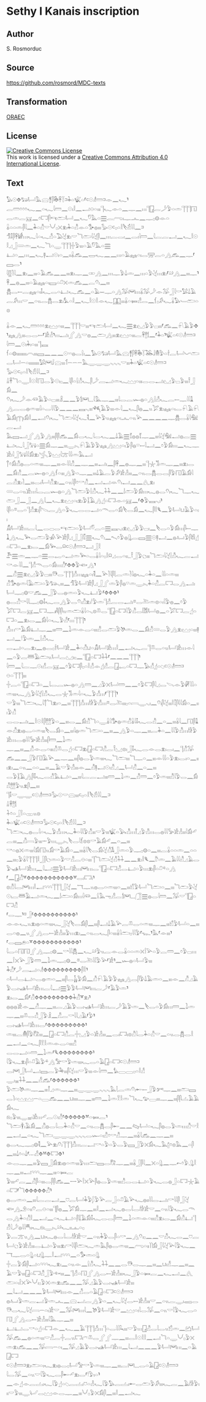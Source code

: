 # Sethy I Kanais inscription

## Author

S. Rosmorduc

## Source

https://github.com/rosmord/MDC-texts

## Transformation

[ORAEC](https://oraec.github.io/)

## License

<a rel="license" href="http://creativecommons.org/licenses/by/4.0/"><img alt="Creative Commons License" style="border-width:0" src="https://i.creativecommons.org/l/by/4.0/88x31.png" /></a><br />This work is licensed under a <a rel="license" href="http://creativecommons.org/licenses/by/4.0/">Creative Commons Attribution 4.0 International License</a>.

## Text

𓅃𓇳⯑𓃒𓂡𓅓𓈍𓋆𓋴𓇗𓋹𓇅𓍺𓇓𓏏𓆤𓏏⸢𓍹𓇳𓁦𓏠𓍺𓁹𓈖𓆑⸣𓐛𓏠𓏌𓏌𓏌𓆑𓈖𓏏𓆑𓇋𓏠𓈖𓇳𓏤𓎛𓈖𓂝𓇷𓏏𓏤𓏤𓏤𓊹𓆑𓁹𓏏𓈖𓊃𓈖𓏥𓊹𓉗𓐛𓌳𓅱𓏏𓏛𓊹𓊹𓊹𓉔𓂋𓏛𓐛𓄚𓈖𓏌𓉐𓋴𓄞𓂧𓂡𓈖𓆑𓎸𓅓𓏏𓈗𓐛𓂺𓏤𓊃𓂜𓈖𓊃𓊪𓊗𓁹𓏏<br>
𓏇𓏏𓏏𓏛𓋴𓇋𓈖𓇓𓏏𓀯𓎟𓄋𓊪𓏴𓁷𓏤𓇓𓏏𓀯𓁹𓏏𓅜𓐍𓏤𓏤𓏤𓅭𓇳𓍹𓊪𓏏𓎛𓌸𓁣𓇋𓇋𓈖𓍺𓀦𓄤𓋴𓋹𓀎𓏥𓆑𓇋𓏏𓆑𓀭𓏏𓅐𓋔𓁷𓏤𓎟𓆓𓂧𓇋𓋔𓋴𓈖𓏥𓐛𓂋𓏤𓈖𓂋𓏤𓇋𓏠𓈖𓇋𓐛𓐛𓂝𓈖𓆑𓎛𓇳𓎛𓈎𓃀𓄲𓏛𓈖𓆑𓆓𓏏𓇾𓊹𓊹𓊹𓏶𓅱𓏤𓏤𓏤𓏏𓄿𓎸𓅓𓏏𓈗<br>
𓂞𓏏𓈖𓏥𓈖𓆑𓊢𓂝𓇳𓏤𓏏𓈖𓏤𓏤𓏇𓃹𓈖𓉿𓆑𓈖𓈖𓏥𓏏𓄿𓈐𓏏𓏤𓂋𓈝𓐛𓏏𓂻𓃹𓈖𓊃⸢𓈙𓂋⸣𓇋𓊅𓍘𓇋𓈖𓁷𓏤𓈖𓏤𓏤𓏤𓏏𓄿𓃹𓈖𓈖𓏤𓏤𓏤𓁷𓏤𓊃𓈖𓏒𓂻𓈖𓏥𓊃𓅱𓍑𓏛𓈖𓏥𓏏𓅱𓋔𓏥𓁷𓏤⸢𓄖𓂻𓈖𓏤𓏤𓏤𓊃⸣𓋹𓈖𓐍𓈖𓏤𓏤𓏤𓏏𓄿𓈐𓏏𓏤𓈙𓏏𓍔𓏴𓏛𓃹𓈖𓐛𓄣𓏤𓈖𓏤𓏤𓏤<br>
𓆣𓂋𓍿𓐛𓈐𓏏𓏤𓄤𓆑𓂋𓏏𓂞𓆑𓃹𓈖𓏏𓄿𓋭𓊃𓏏𓂻𓅮𓋞𓏥𓏇𓅮𓌳𓁹𓅮𓃀𓇋𓎡𓅄𓍑𓄿𓐛𓀔𓏥𓎟𓈖𓏏𓏭𓂋𓆣𓂋𓁷𓏤𓅘𓏏𓎛𓈖𓆑𓎛𓇳𓎛𓁹𓆑𓉳𓏤𓏤𓏤𓏇𓏏𓍃𓀭𓂋𓈖𓆴𓊪𓀔𓆑𓏇𓅃𓄑𓂧𓏏𓊖<br>
<br>
𓏇𓁹𓈖𓆑𓏠𓏌𓏌𓏌𓁷𓏤𓈉𓏏𓏤𓏤𓏤𓈖𓊹𓊹𓊹𓎟𓏤𓏤𓏤𓄞𓂧𓂡𓈖𓆑𓈗𓁷𓏤𓈋𓅱𓅱𓊌𓏤𓏤𓏤⸢𓃹𓈖𓍯𓄿𓅱⯑⸣𓈐𓂻𓏤𓏤𓏤𓂋𓂋𓍿⸢𓀀𓁐⸣𓏥𓂝𓏤𓂾𓂻𓎟𓐍𓈖𓂧𓂻𓏤𓏤𓏤𓁷𓏤𓈉𓏏𓏤𓏤𓏤𓐛𓋹𓊽𓌀𓈖⸢𓇓𓏏⸣𓆤𓏏𓍹𓇳𓁦𓏠𓍺𓇋𓏠𓈖𓇳𓏤𓇓𓏤𓏏𓏤𓏤𓏤𓊹𓈘<br>
𓆳𓏏𓊗𓏤𓏤𓏤𓏤𓏤𓏤𓏤𓏤𓏤𓇹𓏤𓏤𓏤𓈙𓈖𓈖𓈖𓇳𓎆𓎆𓐍𓂋𓍛𓏤𓈖𓅃𓇳𓃒𓂡𓅓𓈍𓋆𓋴𓋹𓇗𓇅𓅒𓄙𓄟𓅱𓏏𓌂𓐛𓂡𓌛𓂧𓂋𓂡𓌒𓏏𓏤𓏤𓏤𓏤𓏤𓏤𓏤𓏤𓏤𓅄𓋞𓄙𓈍𓏤𓏤𓏤𓄊𓌒𓌒𓌒𓅓𓇾𓇾𓇾𓈅𓈅𓈅𓎟𓏤𓏤𓏤𓇓𓏏𓆤𓏏𓍹𓇳𓁦𓏠𓍺𓅭𓇳𓍹𓊪𓏏𓎛𓌸𓁣𓇋𓇋𓈖𓍺𓏙𓋹𓆓𓏏𓇾𓎛𓇳𓎛𓉔𓂋𓅱𓇳𓏤𓊪𓈖𓇋𓋴𓏏𓍛𓀭𓆑𓋴𓌳𓐙𓂝𓏛𓆑𓈉𓏏𓏤𓏤𓏤𓂋𓂋𓂝𓏤𓈋𓅱𓊌𓅱𓏤𓏤𓏤𓍋𓃀𓀁𓈖<br>
𓄣𓏤𓆑𓌳𓁹𓆛𓄿𓅱𓏏𓊌𓏤𓏤𓏤𓏎𓈖𓈖𓅱𓌁𓋞𓈒𓈒𓈒𓇋𓅓𓊃𓈖𓏤𓏤𓏤𓇋𓂋𓐛𓆱𓐍𓏏𓂻𓍛𓀭𓆑𓐛𓍿𓊃𓇋𓇋𓍞𓂻𓐛𓂋𓐍𓏛𓏤𓏤𓏤𓇋𓏏𓂋𓇋𓇋𓅱𓈖𓈖𓈖𓈘𓈅𓏤𓏤𓏤𓆈𓄿𓅱𓏤𓏤𓏤𓁹𓇋𓈖𓆑𓋴𓐍𓈖𓏭𓅯𓁷𓏤𓈐𓏏𓏤𓂋𓍯𓄿𓍯𓄿𓀁𓉲𓏤𓀁𓎛𓈖𓂝𓄣𓏤𓆑𓆓𓂧𓇋𓋔𓆑𓌟𓈖𓅪𓅱𓏭𓈐𓏏𓏤𓂜𓏏𓏭𓅪𓈖𓈖𓈖𓈖𓊃𓆣𓂋𓏇𓇋𓅕𓐛𓂝<br>
𓅓𓈙𓂝𓂾𓂻𓅱𓂻𓏤𓏤𓏤𓋴𓋴𓃹𓈖𓀁𓂋𓆑𓇋𓂋𓆑𓈖𓍑𓄿𓈗𓄈𓐍𓐍𓄈𓊃𓈖𓏤𓏤𓏤𓇋𓋔𓅕𓂝𓐍𓐛𓈗𓂞𓆑𓇋𓃀𓃙𓏏𓈗𓀁𓊃𓈖𓏤𓏤𓏤𓇾𓏤𓈅𓍯𓄿𓅱𓅱𓈐𓂻𓈉𓏏𓏤𓅱𓋴𓐍𓎺𓍿𓇋𓂝𓈖𓏌𓅱𓀁𓏥𓈖𓆑𓊃𓀀𓏤𓇋𓃀𓃙𓇋𓇋𓀁𓁷𓏤𓂿𓅱𓈉𓇋𓊄𓇋𓇋𓏛𓅓𓂝<br>
𓐩𓏌𓀁𓀯𓐍𓂋𓏏𓏛𓏤𓏤𓏤𓊃𓈖𓏤𓏤𓏤𓁹𓇋𓇋𓀯𓈖𓊃𓈖𓏤𓏤𓏤𓂝𓏤𓈖𓋴𓋹𓈖𓐍𓊃𓈖𓏤𓏤𓏤𓊹𓇼𓀢𓏛𓊃𓈖𓏤𓏤𓏤𓁷𓏤𓂋𓈖𓀁𓀯𓈖𓐛𓆱𓐍𓏏𓂻𓆳𓏏𓏤𓏤𓏤𓂻𓅱𓏏𓊃𓈖𓏤𓏤𓏤𓍑𓄿𓐛𓅱𓀔𓀀𓁐𓏤𓏤𓏤𓈖𓏏𓏭𓂋𓆣𓂋𓂋𓋴𓅱𓉔𓄿𓀁𓇋𓐛𓀯𓁷𓏤𓍘𓈖𓏤𓏤𓏤𓂋𓏤𓂡𓀯𓁷𓏤𓈖𓏏𓏭𓇋𓋴𓏌𓎡𓀯𓈖𓂝𓂝𓁺𓄣𓏤𓂝𓈖𓈖𓂽𓁷𓏤<br>
𓄲𓂋𓏏𓏭𓀀𓏥𓇋𓂋𓐛𓆱𓐍𓏏𓂻𓆓𓂧𓅱𓍛𓀯𓆑𓇒𓈖𓈖𓌃𓂧𓅱𓀁𓏥𓆑𓐍𓂋𓄣𓏤𓆑𓆓𓊃𓆑𓂧𓃀𓈖𓃀𓈖𓂻𓇋𓈖𓆑𓁷𓏤𓈉𓏏𓏤𓁷𓏤𓅱𓆼𓄿𓂻𓊨𓏏𓉐𓁹𓏏𓄚𓈖⸢⯑𓅱𓈘𓈅𓏤⸣𓇋𓋴𓏏𓎼𓂋𓏏𓊹𓀭𓁷𓏤𓋴𓌫𓐛𓂻𓏏𓅱𓆑𓂋𓂋𓂝𓏏𓄭𓂋𓏏𓀁𓌸𓂋𓀁𓈖𓆑𓋴𓎛𓆰𓈖𓅱𓂡𓂓𓄿𓅱𓏏𓏤𓏤<br>
𓀋𓂡𓀀𓏥𓐛𓇋𓈖𓂋𓊌𓂋𓄞𓂧𓏏𓅱𓂡𓎸𓐛𓏏𓈗𓈘𓈅𓏤𓁷𓏤𓈋𓅱𓅱𓊌𓏤𓈖𓌸𓂋𓏏𓅱𓀁𓏥𓋴𓍿𓊃𓍞𓂻𓆑𓅨𓂋𓂧𓅱𓀉𓅪𓀀𓋴𓈎𓃀𓃀𓏁𓈗𓆑𓄣𓏤𓈖𓍇𓏌𓅱𓐍𓊮𓐛𓈙𓈗𓇳𓊢𓂝𓈖𓐍𓂤𓅱𓋴𓀧𓊨𓏏𓉐𓏏𓈖𓁷𓏤𓂋𓈖𓀁𓅨𓂋𓍶𓍹𓇳𓁦𓏠𓍺𓂝𓃀𓎛<br>
𓅤𓈗𓏛𓈖𓊃𓏏𓈗𓂋𓉻𓏏𓂝𓏛𓅨𓏏𓂋𓏇𓇋𓏏𓊪𓎛𓍶𓈎𓂋𓏏𓏤𓏤𓈒𓈒𓍋𓃀𓅱𓐎𓏤𓏤𓏤𓆓𓂧𓇋𓋔𓍛𓀯𓆑𓐛𓂝𓎡𓁹𓇋𓇋𓈖𓊹𓀭𓄭𓂋𓏏𓀁𓏥𓀯⸢⯑⯑𓅱𓆟𓂻⸣𓈖𓀯𓈗𓁷𓏤𓈋𓅱𓅱𓊌𓏤𓏤𓏤𓇥𓂋𓊹𓊹𓊹𓀭𓏥𓈐𓏏𓏤𓌟𓈖𓅪𓍘𓇋𓋴𓇛𓐛𓏛𓍘𓇋𓐍𓆑𓏏𓇓𓏏𓈖𓇋𓇋𓏏𓏛𓏤𓏤𓏤<br>
𓀯𓅜𓐍𓏛𓇋𓄿𓂧𓏏𓅱𓃒𓈅𓏤𓏤𓏤𓈖𓀦𓅱𓂡𓀀𓋴𓈎𓃀𓂾𓏛𓅱𓋴𓐍𓎺𓏛𓇾𓏤𓈅𓇓𓏏𓀯𓐛𓉐𓂋𓂻𓂝𓏤𓂡𓊃𓊪𓊗𓎟𓃹𓈖𓃀𓅱𓂋𓐍𓏛𓏏𓅱𓆑𓂞𓅱⸢⯑⯑⯑⸣𓐍𓂋𓀯𓎡𓇋𓇋𓊃𓊪𓊗𓄤𓆑𓂋𓂻𓅱𓂋𓄣𓏤𓀯𓁷𓏤𓎗𓅱𓏛𓊹𓀭𓐛𓂋𓂝𓏤𓎼𓂋𓍅𓏛𓊖𓏏𓏤𓇋𓅱𓐍𓈖𓏌𓅱<br>
𓅯𓉐𓐛𓄚𓈖𓉐𓊃𓀻𓋴𓋴𓏭𓏛𓂧𓏇𓇋𓏏𓈅𓊖𓌨𓂋𓊹𓉗𓏏𓉐𓇋𓅱𓀯𓂋𓀨𓂡𓐍𓈖𓏏𓅯𓉐𓐛𓊨𓏏𓉐𓏏𓈖𓁷𓏤𓂋𓈖𓀁𓇋𓏏𓆑𓅱𓀭⸢𓏥𓊹𓊹𓊹⸣𓀭𓏥𓎡𓄿𓀁𓂞𓊃𓈖𓏤𓏤𓏤𓏠𓈖𓍖𓏛𓁹𓂋𓏏𓏤𓏤𓏤𓀯𓂋𓂧𓅱𓌗𓏛𓂋𓈖𓀁𓀯𓄲𓂋𓅱𓂻𓁷𓏤𓈉𓏏𓏤𓏤𓏤𓊢𓂝𓈖𓎗𓅱𓏛𓈖𓍛𓀯𓆑<br>
𓂋𓂝𓏏𓐛𓁷𓏤𓈖𓐍𓂋𓊪𓌂𓂡𓀀𓈖𓇓𓏏𓀯𓂓𓏏𓀋𓂡𓀀𓏥𓎛𓈖𓂝𓆑𓐛𓊹𓌨𓂋𓏏𓏭𓂡𓀀𓏥𓁹𓇋𓈖𓏏𓅱𓐛𓆷𓄿𓂧𓏭𓂡𓐛𓈋𓏤𓊪𓈖𓊹𓉗𓏏𓉐𓇒⸢𓈖𓈖𓈖𓊹𓊹𓊹⸣𓇋𓏠𓈖𓇋𓐛𓊃𓇳𓏤𓀭𓐛𓄚𓈖𓏌𓅱𓉐𓋴𓊪𓏏𓎛𓀭𓁹𓊨𓀭𓐛𓉗𓉻𓏏𓉐𓊃𓅃𓀭𓊨𓏏𓆇𓍹𓇳𓁦𓏠𓍺𓇷𓏏𓊹𓊹𓊹𓏤𓏤𓏤<br>
𓏶𓐛𓏏𓊹𓉗𓏏𓉐𓏏𓈖𓇋𓂋𓐛𓆱𓐍𓏏𓂻𓏠𓈖𓈎𓅱𓏴𓂡𓏠𓈖𓈖𓏌𓅱𓉐𓋴𓇋𓈎𓂋𓌪𓁹𓅱𓏞𓇋𓇋𓏏𓏛𓏤𓏤𓏤𓆑𓂻𓅱𓇋𓋔𓍛𓀯𓆑𓂋𓇼𓀢𓏛𓇋𓏏𓆑𓅱𓀭𓏥⸢𓊹𓊹𓊹⸣𓎟𓅱𓏤𓏤𓏤𓆓𓂧𓆑𓇋𓐩𓆓𓁷𓏤𓏏𓈖𓏤𓏤𓏤𓊹𓊹𓊹𓀭𓏥𓀙𓅱𓀭𓏥𓎼𓂋𓍅𓏤𓏤𓏤𓊪𓏏𓇯𓇾𓈅𓏤𓈖𓄣𓏤𓋴𓋔𓏤𓏤𓏤𓎛𓎿𓋴𓇋𓇋𓀁𓏏𓈖𓏤𓏤𓏤𓅱𓀯<br>
𓂋𓂋𓂝𓏤𓈖𓎛𓇳𓎛𓋴𓊽𓊽𓅱𓏏𓈖𓏤𓏤𓏤𓂋𓈖𓀁𓀯𓆓𓏏𓇾𓏇𓇋𓅜𓐍𓏛𓀯𓏇𓇋𓄤𓆑𓂋𓀯𓈖𓏏𓈖𓏤𓏤𓏤𓏇𓇋𓈖𓉔𓋴𓍞𓁺𓀯𓁷𓏤𓐍𓂋𓏏𓏛𓏤𓏤𓏤𓌸𓂋𓀁𓏏𓈖𓏤𓏤𓏤𓇋𓐍𓏛𓆓𓂧𓏏𓈖𓏤𓏤𓏤𓈖𓂻𓅱𓏏𓊃𓈖𓏤𓏤𓏤𓐛𓇓𓏏𓈖𓇋𓇋𓅱𓀯𓏥𓀙𓅱𓀀𓏥𓂋𓐍𓇋𓇋𓅚𓀀𓁐𓏤𓏤𓏤𓋴𓏠𓈖𓍖𓏛<br>
𓊃𓈖𓏤𓏤𓏤𓈖𓀯𓁹𓂋𓏏𓏤𓏤𓏤𓀯𓌨𓂋𓊨𓏏𓉐𓁷𓏤𓉗𓏏𓉐𓀯𓐛𓍋𓈋𓊖𓏤𓃀𓄤𓆑𓂋𓁹𓂋𓁷𓏤𓂋𓏤𓈖𓊹𓀯𓅮𓃹𓈖𓈖𓃀𓅱𓉔𓄿𓅪𓈖𓊃𓈖𓏤𓏤𓏤𓋴𓐍𓂋𓅱𓏛𓏤𓏤𓏤𓆑𓆓𓂧𓏤𓏤𓏤𓆓𓊃𓏏𓈖𓏤𓏤𓏤𓁹𓇋𓇋𓏏𓅱𓁷𓏤𓂋𓏤𓏏𓈖𓏤𓏤𓏤𓁷𓏤𓈖𓏏𓏭𓈖𓏏𓏏𓈖𓏤𓏤𓏤𓈖𓄿𓎟𓅱𓀭𓏤𓏤𓏤𓁹𓈖𓀯𓊢𓂝𓇳𓏤𓀯𓈎𓈖𓂡𓀯𓈖𓏏𓈖𓏤𓏤𓏤<br>
𓂋𓅱𓆼𓄿𓂻𓋴𓄤𓆑𓂋𓀯𓅓𓂞𓏏𓈖𓏤𓏤𓏤𓇋𓐛𓐛𓂝𓏤𓏤𓏤𓏠𓈖𓍖𓏛𓈖𓀯𓏠𓈖𓏌𓅱𓏛𓏤𓏤𓏤𓀯𓇋𓅱𓂋𓈖𓀁𓀯𓊽𓊽𓅱𓏭𓁷𓋴𓈖𓏤𓏤𓏤<br>
𓊹𓄤𓎟𓇾𓇾𓍹𓇳𓁦𓏠𓍺𓅭𓇳𓎟𓈍𓏤𓏤𓏤𓍹𓊪𓏏𓎛𓌸𓁣𓇋𓇋𓈖𓍺<br>
𓏙𓋹𓊽𓌀<br>
𓇑𓏌𓏏𓃀𓌉𓏏𓊔𓏭𓊖<br>
𓇓𓏏𓆤𓏏𓍹𓇳𓁦𓏠𓍺𓅭𓇳𓍹𓊪𓏏𓎛𓌸𓁣𓇋𓇋𓈖𓍺𓆓𓂧𓆑𓐍𓂋𓇋𓏏𓆑𓅱𓀭𓏥𓆑𓇓𓏏𓇋𓇋𓅱𓀯𓏤𓏤𓏤𓎟𓅱𓏤𓏤𓏤𓆤𓏏𓅂𓀯𓏥𓋾𓈎𓅱𓀯𓏥𓂋𓐍𓇋𓇋𓅚𓀀𓁐𓏤𓏤𓏤𓇋𓀁𓄔𓐛𓏤𓏤𓏤𓈖𓀯𓇯𓅱𓏤𓏤𓏤𓌔𓅱𓏥𓇾𓏤𓈅𓌸𓂋𓇋𓆴𓊖𓊖𓎡𓄿𓀁𓄔𓈖𓏏𓈖𓏤𓏤𓏤<br>
𓎡𓏏𓐍𓏴𓏛𓏤𓏤𓏤𓇋𓀁𓉔𓏭𓀁𓎡𓄿𓀁𓏏𓈖𓏤𓏤𓏤𓏇𓇋𓌸𓂋𓀁𓋔𓀯𓌥𓃀𓏛𓏏𓅱𓊃𓊪𓊗𓏏𓈖𓏤𓏤𓏤𓐛𓏇𓏏𓏏𓏛𓈖𓏏𓏏𓈖𓏤𓏤𓏤𓊪𓅱𓏇𓇋𓊹𓊹𓊹𓎛𓃀𓋴𓐎𓏛𓏏𓅱𓎟𓀯𓐛𓇷𓏏𓏤𓏤𓏤𓊹𓆓𓂧𓋔𓀯𓇒𓈖𓈖𓁷𓏤𓎛𓆰𓈖𓎨𓏛𓈖𓄿𓇋𓇋𓀯𓈎𓄿𓂋𓅱𓊛𓂡𓀀𓏥𓈖𓇋𓂝𓈗𓅱𓂡𓀀𓏥𓋞𓏥𓂋𓊹𓉗𓏏𓉐𓀯𓂋𓂞𓏏𓅱𓏥𓁷𓏤𓋴𓏏𓍔𓍬𓏏𓂻<br>
⸢𓈖𓉗𓀯⸣⸢⯑⯑⯑⯑⯑⯑⯑⯑⯑⯑⯑⸣⸢𓂋𓏤𓉐𓏤⸣𓊖𓀯𓇋𓂋𓋞𓏥𓎛𓂝𓄹𓄹𓄹𓊹𓊹𓊹𓃀𓋔𓈖𓄓𓊃𓏭𓐍𓂋𓏏𓏛𓏤𓏤𓏤𓏏𓈖𓏤𓏤𓏤𓀹𓅱𓂡𓆓𓂧𓏏𓈖𓏤𓏤𓏤𓆓𓂧𓅱𓋔𓇳𓏤𓐛𓆷𓄿𓂝𓏛𓆑𓈖𓌃𓂧𓏏𓀁𓏥𓇋𓆛𓈖𓌰𓅓𓁸𓀭𓐛𓌁𓋞𓈒𓈒𓈒𓃂𓈗𓐍𓂋𓇋𓏠𓈖𓅮𓎟𓊹𓉗𓏏𓉐𓀯<br>
⸢𓂋𓊃⸣𓎼𓃀⸢⯑⯑⯑⯑⯑⯑⯑⯑⯑⯑⸣𓁹𓁹𓆑𓏭𓁷𓏤𓐍𓏏𓏛𓏤𓏤𓏤𓆑𓃀𓋔𓌸𓂋𓀁𓋴𓈖𓏤𓏤𓏤𓋴𓂝𓍑𓄿𓅪𓐛𓌨𓂋𓏏𓏛𓏤𓏤𓏤𓊃𓈖𓏤𓏤𓏤𓀹𓅱𓂡𓏏𓈖𓏤𓏤𓏤𓂋𓏏𓐍𓈖𓏭𓂾𓂻𓂋𓍿𓀀𓁐𓏤𓏤𓏤𓅱𓏥𓁷𓏤𓈖𓏏𓏭𓂋𓆑𓋴𓏏𓏤𓏤𓏤𓏇𓇋𓂧𓊪𓇋𓇋𓅱⸢𓆊⸣𓅓⸢𓁹𓏤𓏤𓏤⸣<br>
⸢𓂋𓈙𓂉𓏏⸣⸢⯑⯑⯑⯑⯑⯑⯑⯑⯑⯑⯑⸣𓇋𓂋𓏏𓉔𓉔𓂾𓂻𓊃𓊪𓊗𓈖𓎡𓇋𓇋𓆣𓈖𓆑𓄖𓅱𓏭𓐛𓁹𓂋𓏇𓏏𓏏𓏛𓏴𓌉𓅪𓏏𓅱𓐛𓏠𓈖𓏌𓅱𓊌𓏥𓈖𓌉𓏴𓅪𓃀𓅱𓏠𓈖𓍖𓏛𓊃𓊪𓊗𓈖𓎼𓂋𓍅𓇋𓇋𓅱𓅪⸢𓀀⸣𓈖𓆱𓐍𓏏𓂡𓅱𓏤𓏤𓏤<br>
𓇓𓀯⸢𓌳𓐙𓂝𓏏𓁦⯑⯑⯑⯑⯑⯑⯑⯑⯑𓋴𓎛⸣𓏏𓂡𓂋𓂞𓏏𓂋𓐍𓏛𓏏𓈖𓏤𓏤𓏤𓋴𓂋𓃱𓅱𓀁𓈖𓀯𓍯𓄿𓅱𓅱𓈐𓂻𓂋𓋴𓅱𓍑𓄿𓏛𓏏𓈖𓏤𓏤𓏤𓁹𓈖𓀯𓈎𓄿𓅱𓂋𓏤𓊛𓂡𓀀𓏥𓐛𓇋𓂝𓈗𓅱𓅱𓂡𓋞𓏥𓐛𓌳⸢𓄿𓅱𓏛⸣<br>
𓁷𓏤𓂋𓈖𓀁⸢𓀯⯑⯑⯑⯑⯑⯑⯑⯑⯑𓇓𓀯⸣⸢𓁷𓏤⸣𓐍𓐍𓐍𓀀𓁹𓈖𓀯𓊃𓈖𓏤𓏤𓏤𓐛𓈎𓄿𓅱𓂋𓏤𓊛𓂡𓀀𓏥𓐛𓌳𓄿𓅱𓏛𓈖𓌸𓂋𓏏𓅱𓀁𓏥𓏠𓈖𓍖𓏛𓊃𓈖𓏤𓏤𓏤𓌨𓂋𓀯𓃀𓅱𓏎𓈖𓀯𓐛𓎡𓇋𓇋𓈎𓄿⸢𓅱⸣<br>
𓂋𓏤𓊛𓂡𓀀𓏥𓂋⸢⯑⯑⯑⯑⯑⯑⯑⯑⯑⸣𓏛𓏤𓏤𓏤𓐛𓄟𓋴𓅱𓀗𓏤𓏤𓏤𓈖𓉗𓏏𓉐𓀯𓐛𓏶𓈋𓅱𓏏𓀀𓁐𓏤𓏤𓏤𓈖𓂋𓏤𓉐𓏤𓊖𓀯𓇋𓂋𓇓𓏏𓀯𓎟𓈖𓏏𓏭𓂋𓆣𓂋𓎛𓈖𓂝𓈖𓏏𓆑𓋴𓎝𓎛𓏛𓁹𓂋𓏏𓏤𓏤𓏤𓀯<br>
𓂋𓂋𓂝𓏏𓏠𓈖𓍖𓏛⸢𓆰⯑⯑⯑⯑⯑⯑⯑⯑⸣𓇋𓅱𓆑𓁷𓏤𓋴𓏏𓍔𓄿𓅱𓍬𓂻𓅡𓎡𓅱𓏛𓏤𓏤𓏤𓆑𓂋𓏏𓄿𓉗𓏏𓉐𓍹𓇳𓁦𓏠𓍺𓂋𓋞𓃀𓂡𓂝𓈙𓐛𓅱𓅆𓏤𓏤𓏤𓋴𓋔𓏥𓎟𓅱𓏤𓏤𓏤𓁹𓇋𓏠𓈖𓅊𓈀𓈀𓊪𓏏𓎛𓀭<br>
𓇾𓏤𓈇𓇒𓈖𓈖𓀭𓃹⸢⯑⯑⯑⯑⯑⯑⸣𓅱𓂧𓌗𓏛𓊃𓈖𓏤𓏤𓏤𓋾𓈎𓏛𓊃𓈖𓏤𓏤𓏤𓇾𓇾𓇾𓈅𓈅𓈅𓅓𓇛𓐛𓏛𓄣𓏤𓄡𓍿𓃀𓅱𓀒𓊃𓈖𓏤𓏤𓏤𓂧𓈙𓂋𓌙𓏏𓈉𓈉𓌒𓏏𓈀𓃹𓈖𓈖𓂓𓏤𓏤𓏤𓏤𓊃𓈖𓏤𓏤𓏤𓏠𓈖𓍖𓏛𓎝𓎛𓏛𓆓𓆑𓅰𓈀𓏤𓏤𓏤𓊃𓈖𓏤𓏤𓏤𓋴𓋴𓐟𓄿𓄿𓀁𓆑<br>
𓁶𓊪𓅱𓏤𓏤𓏤𓇾𓈇𓏤𓀀𓏥𓄔𓐛𓇳𓏤𓀭⸢⯑⯑⯑⯑⯑⸣⸢𓏏𓍃𓐛⸣𓆓𓂧𓇉𓏤𓄿𓀁𓈖𓀯𓐍𓂋𓇋𓂋𓇓𓏏𓀯𓎟𓈖𓏏𓏭𓂋𓆣𓂋𓋴𓄡𓈖𓈖𓊊𓂡𓏏𓆑𓋴𓐍𓂋𓅱𓏛𓏥𓀯𓎟𓎛𓈖𓂝𓈖𓏏𓆑𓆓𓂧𓇾𓇾𓇾𓈅𓈅𓈅𓂋𓆱𓏏𓏤𓀯𓏌𓎡𓀯𓊃𓈖𓏤𓏤𓏤𓏇𓇋𓃹𓈖𓊃𓈖𓏤𓏤𓏤<br>
𓐍𓂋𓆑𓊃𓊪𓊗𓌟𓈖𓅪𓁷𓏤𓄣𓏤𓊹𓊹𓊹𓀯𓏥𓐛𓂝𓎡𓏏𓅱𓏏𓅱𓂋𓅱𓈙𓃀𓅱𓏴𓀁𓆑𓅓𓉺𓏌𓊖𓅓𓈖𓏏𓋴𓈖𓏤𓏤𓏤𓍑𓏌𓏏𓍑⸢𓐖𓀭⯑⸣⸢⯑𓉐⯑⸣𓁹𓂋𓊃𓈖𓏤𓏤𓏤𓅱𓈙𓃀𓀁𓁷𓏤𓐍𓏏𓏛𓏤𓏤𓏤𓅱𓏥𓂧𓈙𓂋𓀗𓊃𓈖𓏤𓏤𓏤𓏇𓃀𓋴𓇋𓈖𓏴𓏏𓊮𓈖𓊃𓍉𓏌𓅱𓈒𓊮𓎛𓊃𓈖𓏤𓏤𓏤𓂝𓄹𓄹𓄹𓊃𓈖𓏤𓏤𓏤𓏏𓍃𓐛<br>
𓅱𓏤𓏤𓏤𓄔𓐛𓈖𓀯𓋴𓏏𓏤𓏤𓏤𓂋𓋴𓋴𓃹𓈖𓌕𓅪𓌉𓏴𓅪𓋴𓐍𓂋𓅱𓏛𓏤𓏤𓏤𓀯𓂋𓂋𓂞𓏏𓅱𓆑𓂋𓐍𓃀𓏏𓉐𓇼𓄿𓏏𓉐⸢𓆓⯑⯑⯑⯑⯑𓀯⸣𓐍𓂋𓏛𓏏𓈖𓏤𓏤𓏤𓇋𓐛𓐛𓂝𓈖𓈞𓐛𓂡𓇓𓅱𓆄𓅱𓅪𓐛𓃀𓏏𓍔𓄿𓅪𓆑𓐍𓏤𓏤𓇋𓇋𓂋𓂝𓏤𓎡𓇋𓇋𓋴𓃀𓋔<br>
𓆟𓂻𓄂𓏏𓏤𓏤𓄣𓐛𓇷𓏏𓏤𓏤𓏤𓊹𓋴𓐍𓈖𓅯𓀁𓊃𓈖𓏤𓏤𓏤𓎛𓈖𓂝𓆑𓐍𓂋𓇋𓂋𓀙𓀀𓎟𓈖𓏏𓏭𓇋𓅱𓆑𓂋𓄭𓂋𓂻𓇓𓏏𓀯𓎛𓈖𓂝𓈖𓏏𓆑𓂞𓏏𓋴𓆼𓄿𓀁𓄤𓆑𓂋𓂋𓋴𓏠𓈖𓍖𓏏𓏛𓁹𓏏𓏤𓏤𓏤𓀯𓁷𓏤𓂋𓈖𓀁𓀯𓂞𓊹𓀭𓇋𓌳𓐍𓇋𓇋𓄪𓏤𓆑𓁶𓏤𓇾𓏤𓈅𓄖𓆑𓏤𓏤𓊵𓏏𓊪<br>
𓅱𓐛𓊄𓏭𓂻𓈖𓂓𓏤𓆑𓐍𓂋𓇋𓂋𓀙𓀀𓎟𓈖𓏏𓏭𓇓𓅱𓂋𓋴𓏏𓎡𓈖𓂻𓄣𓏤𓊪𓈖𓈖𓎟𓀯𓆑𓂋𓈖𓈞𓐛𓂡𓐎𓅱𓀀𓁐𓏤𓏤𓏤𓂋𓂞𓏏𓅱𓏤𓏤𓏤𓁷𓏤𓎡𓇋𓇋𓋴𓂧𓆑𓏛𓅓𓋴𓐍𓂋𓏛𓏤𓏤𓏤𓈖𓂺𓏏𓏤𓏤𓌙𓌙𓀁𓃀𓇋𓋔𓅪𓇋𓅱𓆑𓈖𓄓𓊃𓂋𓏏𓊮𓏏𓂓𓊮𓊃𓎛𓂝𓄹𓄹𓄹𓈖𓏏𓅜𓏛𓏏𓊮<br>
𓏶𓐛𓅱𓀁𓋴𓂝𓏏𓄹𓄹𓄹𓆑𓁷𓏤𓈖𓏏𓏭𓁹𓈖𓍛𓀯𓆑𓇒𓈖𓈖𓂋𓇥𓂋𓊃𓈖𓏤𓏤𓏤𓈖𓂓𓏤𓀭𓊃𓈖𓏤𓏤𓏤𓈖𓄿𓎟𓅱𓏤𓏤𓏤𓉗𓏏𓉐𓀯𓃀𓅱𓆜𓏤𓏤𓏤𓈖𓊹𓀭𓏏𓉔𓂾𓂻𓂋𓍿𓀀𓁐𓏤𓏤𓏤𓆑𓃀𓅱𓏏𓍃𓐛𓈖𓆑𓂝𓈖𓂽𓂧𓏏𓏤𓌉𓏴𓅪𓄋𓏤𓊪𓅱𓏴𓏛𓁷𓏤𓃹𓈖𓈖𓅮𓈎𓄿𓅱𓂋𓏤𓊛𓂡𓀀𓏤𓏤𓏤<br>
𓈖𓇋𓂝𓈖𓈖𓈖𓅱𓂡𓋞𓏥𓁹𓈖𓀯𓂋𓏏𓄿𓉗𓏏𓉐𓍹𓇳𓁦𓏠𓍺𓐍𓂤𓅱𓏛𓐛𓂝𓅱𓏛𓂜𓈖𓈍𓂝𓐛𓂻𓅱𓏏𓈖𓆑𓇋𓋔𓂋𓍿𓀀𓁐𓏤𓏤𓏤𓎟𓈖𓏏𓏭𓐛𓇾𓏤𓈄𓂋𓇥𓂋𓆑𓇋𓋔𓇯𓌒𓏏𓏤𓀀𓎟𓈖𓅮𓋞𓏥𓇋𓈖𓌗𓅱𓂡𓀀𓎟𓈖𓈉𓏏𓏤𓇋𓂋𓅮𓈖𓏏𓏭𓎟𓇋𓅱𓆑𓂋𓏏𓉔𓂾𓂻𓂋𓍿𓀀𓁐𓏤𓏤𓏤𓇋𓅓𓊃𓈖𓏤𓏤𓏤<br>
𓂞𓂞𓂋𓎡𓏏𓊨𓏏𓉐𓁹𓈖𓆑𓈖𓄿𓊹𓊹𓊹𓀭𓏥𓊹𓏏𓂋𓇋𓇋𓆗𓏤𓏤𓏤𓎟𓅱𓏥𓉗𓀯𓂋𓇋𓂋𓏭𓀸𓏛𓈖𓂚𓂡𓅮𓃹𓈖𓐍𓏏𓏛𓏤𓏤𓏤𓎟𓀯𓐛𓏶𓐛𓏭𓉐𓏤𓍼𓌨𓂋𓂾𓂾𓊃𓈖𓏤𓏤𓏤𓂋𓎛𓇳𓎛𓎛𓈖𓂝𓆓𓏏𓇾𓄋𓊪𓅱𓏴𓏛𓁷𓏤𓃹𓈖𓈖𓅮𓇯𓌒𓏏𓏤𓈖𓅮𓈎𓄿𓅱𓂋𓏤𓊛𓂡𓀀𓏥𓈖𓇋𓂝𓈖𓈖𓈖𓅱𓂡𓋞𓏥𓈖𓏏𓄿𓉗𓉐<br>
𓍹𓇳𓁦𓏠𓍺𓁷𓏤𓂧𓏏𓏤𓆑𓁷𓏤𓐍𓂋𓊪𓂡𓅡𓎡𓅱𓏛𓏤𓏤𓏤𓊃𓈖𓏤𓏤𓏤𓐛𓋞𓈒𓈒𓈒𓂋𓏏𓄿𓉗𓍹𓇳𓁦𓏠𓍺𓇋𓂋𓅮𓈖𓏏𓏭𓎟𓇋𓅱𓆑𓂋𓋴𓄡𓄔𓁷𓏤𓂋⸢𓎗𓅱𓏤𓏏⸣𓈖𓁹𓊨𓁹𓐛𓐟𓏤𓆑𓇋𓅱𓊨𓏏𓆇𓐛𓐟𓏤𓈞𓏏𓁐𓆑𓇋𓅱𓅃𓐛𓐟𓏤𓄡𓂋𓂧𓅱𓀔𓏤𓏤𓏤𓆑𓐛𓈖𓄿𓀙𓅱𓏤𓏤𓏤𓎟𓅱𓏤𓏤𓏤𓇾𓂦𓂋𓈉𓁹𓂋𓊃𓈖𓏤𓏤𓏤𓄋𓊪𓅱𓏴𓀁𓋴𓈖𓏤𓏤𓏤𓎛𓈖𓂝𓆑<br>
<br>
